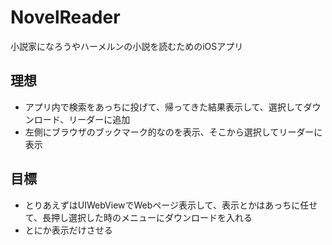 # NovelReader
小説家になろうやハーメルンの小説を読むためのiOSアプリ

## 理想
- アプリ内で検索をあっちに投げて、帰ってきた結果表示して、選択してダウンロード、リーダーに追加
- 左側にブラウザのブックマーク的なのを表示、そこから選択してリーダーに表示

## 目標
- とりあえずはUIWebViewでWebページ表示して、表示とかはあっちに任せて、長押し選択した時のメニューにダウンロードを入れる
- とにか表示だけさせる
